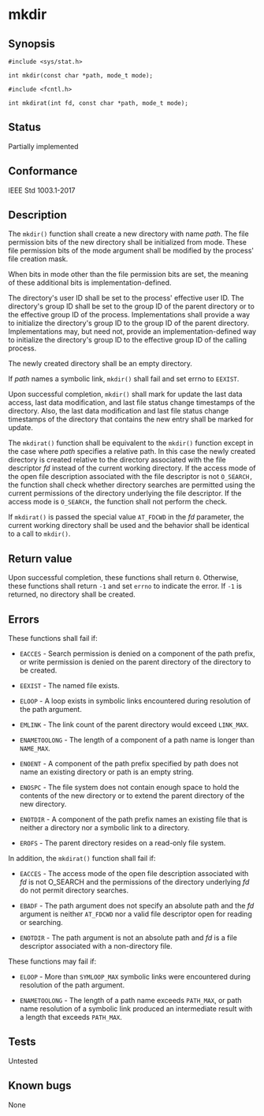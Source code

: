 # mkdir

## Synopsis

`#include <sys/stat.h>`

`int mkdir(const char *path, mode_t mode);`

`#include <fcntl.h>`

`int mkdirat(int fd, const char *path, mode_t mode);`

## Status

Partially implemented

## Conformance

IEEE Std 1003.1-2017

## Description

The `mkdir()` function shall create a new directory with name _path_. The file permission bits of the new directory
shall be initialized from mode. These file permission bits of the mode argument shall be modified by the process'
file creation mask.

When bits in mode other than the file permission bits are set, the meaning of these additional bits is
implementation-defined.

The directory's user ID shall be set to the process' effective user ID. The directory's group ID shall be set to the
group ID of the parent directory or to the effective group ID of the process. Implementations shall provide a way to
initialize the directory's group ID to the group ID of the parent directory. Implementations may, but need not, provide
an implementation-defined way to initialize the directory's group ID to the effective group ID of the calling process.

The newly created directory shall be an empty directory.

If _path_ names a symbolic link, `mkdir()` shall fail and set errno to `EEXIST`.

Upon successful completion, `mkdir()` shall mark for update the last data access, last data modification, and last file
status change timestamps of the directory. Also, the last data modification and last file status change timestamps of
the directory that contains the new entry shall be marked for update.

The `mkdirat()` function shall be equivalent to the `mkdir()` function except in the case where _path_ specifies a
relative path. In this case the newly created directory is created relative to the directory associated with the file
descriptor _fd_ instead of the current working directory. If the access mode of the open file description associated
with the file descriptor is not `O_SEARCH,` the function shall check whether directory searches are permitted using the
current permissions of the directory underlying the file descriptor. If the access mode is `O_SEARCH,` the function
shall not perform the check.

If `mkdirat()` is passed the special value `AT_FDCWD` in the _fd_ parameter, the current working directory shall be used
and the behavior shall be identical to a call to `mkdir()`.

## Return value

Upon successful completion, these functions shall return `0`. Otherwise, these functions shall return `-1` and set
`errno` to indicate the error. If `-1` is returned, no directory shall be created.

## Errors

These functions shall fail if:

* `EACCES` - Search permission is denied on a component of the path prefix, or write permission is denied on the parent
 directory of the directory to be created.

* `EEXIST` - The named file exists.

* `ELOOP` - A loop exists in symbolic links encountered during resolution of the path argument.

* `EMLINK` - The link count of the parent directory would exceed `LINK_MAX`.

* `ENAMETOOLONG` - The length of a component of a path name is longer than `NAME_MAX`.

* `ENOENT` - A component of the path prefix specified by path does not name an existing directory or path is an empty
 string.

* `ENOSPC` - The file system does not contain enough space to hold the contents of the new directory or to extend the
 parent directory of the new directory.

* `ENOTDIR` - A component of the path prefix names an existing file that is neither a directory nor a symbolic link to
 a directory.

* `EROFS` - The parent directory resides on a read-only file system.

In addition, the `mkdirat()` function shall fail if:

* `EACCES` - The access mode of the open file description associated with _fd_ is not O_SEARCH and the permissions of
 the directory underlying _fd_ do not permit directory searches.

* `EBADF` - The path argument does not specify an absolute path and the _fd_ argument is neither `AT_FDCWD` nor a valid
 file descriptor open for reading or searching.

* `ENOTDIR` - The path argument is not an absolute path and _fd_ is a file descriptor associated with a non-directory
 file.

These functions may fail if:

* `ELOOP` - More than `SYMLOOP_MAX` symbolic links were encountered during resolution of the path argument.

* `ENAMETOOLONG` - The length of a path name exceeds `PATH_MAX`, or path name resolution of a symbolic link produced an
 intermediate result with a length that exceeds `PATH_MAX`.

## Tests

Untested

## Known bugs

None
